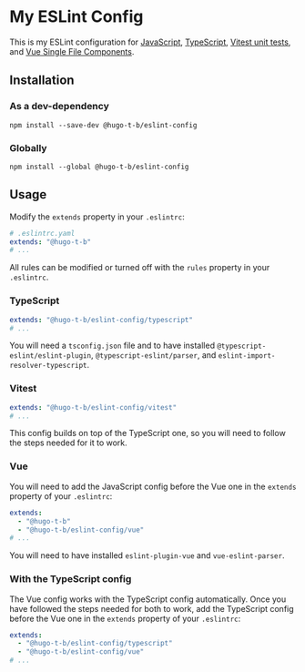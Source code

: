 # My ESLint Config

This is my ESLint configuration for [JavaScript](#usage), [TypeScript](#typescript), [Vitest unit tests](#vitest), and [Vue Single File Components](#vue).

## Installation

### As a dev-dependency

```shell
npm install --save-dev @hugo-t-b/eslint-config
```

### Globally

```shell
npm install --global @hugo-t-b/eslint-config
```

## Usage

Modify the `extends` property in your `.eslintrc`:

```yaml
# .eslintrc.yaml
extends: "@hugo-t-b"
# ...
```

All rules can be modified or turned off with the `rules` property in your `.eslintrc`.

### TypeScript

```yaml
extends: "@hugo-t-b/eslint-config/typescript"
# ...
```

You will need a `tsconfig.json` file and to have installed `@typescript-eslint/eslint-plugin`, `@typescript-eslint/parser`, and `eslint-import-resolver-typescript`.

### Vitest

```yaml
extends: "@hugo-t-b/eslint-config/vitest"
# ...
```

This config builds on top of the TypeScript one, so you will need to follow the steps needed for it to work.

### Vue

You will need to add the JavaScript config before the Vue one in the `extends` property of your `.eslintrc`:

```yaml
extends: 
  - "@hugo-t-b"
  - "@hugo-t-b/eslint-config/vue"
# ...
```

You will need to have installed `eslint-plugin-vue` and `vue-eslint-parser`.

### With the TypeScript config

The Vue config works with the TypeScript config automatically. Once you have followed the steps needed for both to work, add the TypeScript config before the Vue one in the `extends` property of your `.eslintrc`:

```yaml
extends:
  - "@hugo-t-b/eslint-config/typescript"
  - "@hugo-t-b/eslint-config/vue"
# ...
```
